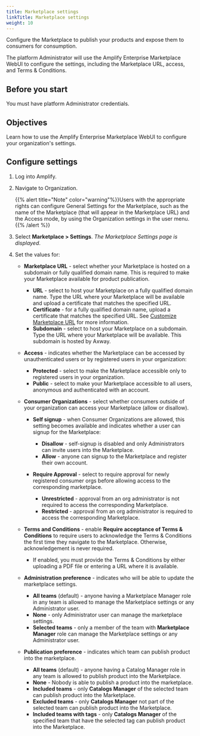 ```yaml
---
title: Marketplace settings
linkTitle: Marketplace settings
weight: 10
---
```


Configure the Marketplace to publish your products and expose them to consumers for consumption.

The platform Administrator will use the Amplify Enterprise Marketplace WebUI to configure the settings, including the Marketplace URL, access, and Terms & Conditions.

## Before you start

You must have platform Administrator credentials.

## Objectives

Learn how to use the Amplify Enterprise Marketplace WebUI to configure your organization's settings.

## Configure settings

1. Log into Amplify.
2. Navigate to Organization.

    {{% alert title="Note" color="warning"%}}Users with the appropriate rights can configure General Settings for the Marketplace, such as the name of the Marketplace (that will appear in the Marketplace URL) and the Access mode, by using the Organization settings in the user menu.{{% /alert %}}

3. Select **Marketplace > Settings**. *The Marketplace Settings page is displayed*.
4. Set the values for:

    * **Marketplace URL** - select whether your Marketplace is hosted on a subdomain or fully qualified domain name. This is required to make your Marketplace available for product publication.

        * **URL** - select to host your Marketplace on a fully qualified domain name. Type the URL where your Marketplace will be available and upload a certificate that matches the specified URL.
        * **Certificate** - for a fully qualified domain name, upload a certificate that matches the specified URL.
        See [Customize Marketplace URL](/docs/manage_marketplace/marketplace_vanity_url) for more information.
        * **Subdomain** - select to host your Marketplace on a subdomain. Type the URL where your Marketplace will be available. This subdomain is hosted by Axway.

    * **Access** - indicates whether the Marketplace can be accessed by unauthenticated users or by registered users in your organization:

        * **Protected** - select to make the Marketplace accessible only to registered users in your organization.
        * **Public** - select to make your Marketplace accessible to all users, anonymous and authenticated with an account.

    * **Consumer Organizations** - select whether consumers outside of your organization can access your Marketplace (allow or disallow).

        * **Self signup** - when Consumer Organizations are allowed, this setting becomes available and indicates whether a user can signup for the Marketplace:

            * **Disallow** - self-signup is disabled and only Administrators can invite users into the Marketplace.
            * **Allow** - anyone can signup to the Marketplace and register their own account.

        * **Require Approval** - select to require approval for newly registered consumer orgs before allowing access to the corresponding marketplace.

            * **Unrestricted** - approval from an org administrator is not required to access the corresponding Marketplace.
            * **Restricted** - approval from an org administrator is required to access the corresponding Marketplace.

    * **Terms and Conditions** - enable **Require acceptance of Terms & Conditions** to require users to acknowledge the Terms & Conditions the first time they navigate to the Marketplace. Otherwise, acknowledgement is never required.

        * If enabled, you must provide the Terms & Conditions by either uploading a PDF file or entering a URL where it is available.

    * **Administration preference** - indicates who will be able to update the marketplace settings.
        * **All teams** (default) - anyone having a Marketplace Manager role in any team is allowed to manage the Marketplace settings or any Administrator user.
        * **None** - only Administrator user can manage the marketplace settings.
        * **Selected teams** - only a member of the team with **Marketplace Manager** role can manage the Marketplace settings or any Administrator user.

    * **Publication preference** - indicates which team can publish product into the marketplace.
        * **All teams** (default) - anyone having a Catalog Manager role in any team is allowed to publish product into the Marketplace.
        * **None** - Nobody is able to publish a product into the marketplace.
        * **Included teams** - only **Catalogs Manager** of the selected team can publish product into the Marketplace.
        * **Excluded teams** - only **Catalogs Manager** not part of the selected team can publish product into the Marketplace.
        * **Included teams with tags** - only **Catalogs Manager** of the specified team that have the selected tag can publish product into the Marketplace.